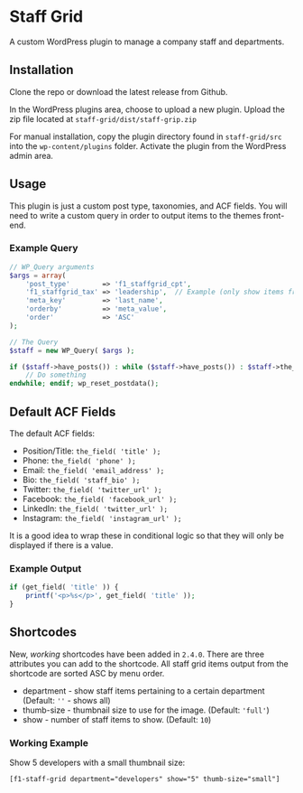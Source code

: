 # Staff Grid
A custom WordPress plugin to manage a company staff and departments.

## Installation
Clone the repo or download the latest release from Github.

In the WordPress plugins area, choose to upload a new plugin. Upload the zip file located at `staff-grid/dist/staff-grip.zip`

For manual installation, copy the plugin directory found in `staff-grid/src` into the `wp-content/plugins` folder. Activate the plugin from the WordPress admin area.

## Usage
This plugin is just a custom post type, taxonomies, and ACF fields. You will need to write a custom query in order to output items to the themes front-end.

### Example Query
```php
// WP_Query arguments
$args = array(
	'post_type'        => 'f1_staffgrid_cpt',
	'f1_staffgrid_tax' => 'leadership',  // Example (only show items from the "Leadership" category)
	'meta_key'         => 'last_name',
	'orderby'          => 'meta_value',
	'order'            => 'ASC'
);

// The Query
$staff = new WP_Query( $args );

if ($staff->have_posts()) : while ($staff->have_posts()) : $staff->the_post();
	// Do something
endwhile; endif; wp_reset_postdata();
```

## Default ACF Fields
The default ACF fields:

- Position/Title: `the_field( 'title' );`
- Phone: `the_field( 'phone' );`
- Email: `the_field( 'email_address' );`
- Bio: `the_field( 'staff_bio' );`
- Twitter: `the_field( 'twitter_url' );`
- Facebook: `the_field( 'facebook_url' );`
- LinkedIn: `the_field( 'twitter_url' );`
- Instagram: `the_field( 'instagram_url' );`

It is a good idea to wrap these in conditional logic so that they will only be displayed if there is a value.

### Example Output
```php
if (get_field( 'title' )) {
	printf('<p>%s</p>', get_field( 'title' ));
}
```

## Shortcodes
New, _working_ shortcodes have been added in `2.4.0`. There are three attributes
you can add to the shortcode. All staff grid items output from the shortcode are
sorted ASC by menu order.

- department - show staff items pertaining to a certain department (Default: `''` - shows all)
- thumb-size - thumbnail size to use for the image. (Default: `'full'`)
- show - number of staff items to show. (Default: `10`)

### Working Example
Show 5 developers with a small thumbnail size:

```
[f1-staff-grid department="developers" show="5" thumb-size="small"]
```
